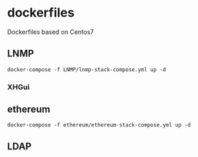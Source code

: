 # dockerfiles
Dockerfiles based on Centos7

## LNMP
`docker-compose -f LNMP/lnmp-stack-compose.yml up -d`
### XHGui

## ethereum
`docker-compose -f ethereum/ethereum-stack-compose.yml up -d`

## LDAP
